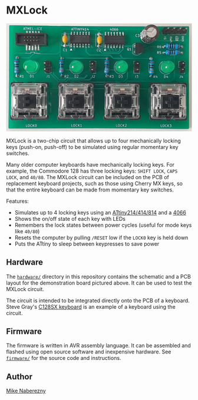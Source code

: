 # MXLock

[![Photo](./hardware/photos/board.jpg)](./hardware/photos/board.jpg)

MXLock is a two-chip circuit that allows up to four mechanically locking keys (push-on, push-off) to be simulated using regular momentary key switches.

Many older computer keyboards have mechanically locking keys.  For example, the Commodore 128 has three locking keys: `SHIFT LOCK`, `CAPS LOCK`, and `40/80`.  The MXLock circuit can be included on the PCB of replacement keyboard projects, such as those using Cherry MX keys, so that the entire keyboard can be made from momentary key switches.

Features:

 - Simulates up to 4 locking keys using an [ATtiny214/414/814](https://web.archive.org/web/20231029180615if_/https://ww1.microchip.com/downloads/en/DeviceDoc/40001912A.pdf) and a [4066](https://web.archive.org/web/20231029180910if_/https://www.ti.com/lit/ds/symlink/cd4066b-mil.pdf)
 - Shows the on/off state of each key with LEDs
 - Remembers the lock states between power cycles (useful for mode keys like `40/80`)
 - Resets the computer by pulling `/RESET` low if the `LOCK0` key is held down
 - Puts the ATtiny to sleep between keypresses to save power

## Hardware

The [`hardware/`](./hardware/) directory in this repository contains the schematic and a PCB layout for the demonstration board pictured above.  It can be used to test the MXLock circuit.

The circuit is intended to be integrated directly onto the PCB of a keyboard.  Steve Gray's [C128SX keyboard](http://6502.org/users/sjgray/projects/mxkeyboards/) is an example of a keyboard using the circuit.

## Firmware

The firmware is written in AVR assembly language.  It can be assembled and flashed using open source software and inexpensive hardware.  See [`firmware/`](./firmware/) for the source code and instructions.

## Author

[Mike Naberezny](https://github.com/mnaberez)

